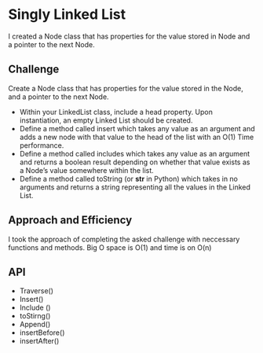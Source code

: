 # Singly Linked List 
I created a Node class that has properties for the value stored in Node and a pointer to the next Node.


## Challenge
Create a Node class that has properties for the value stored in the Node, and a pointer to the next Node.
- Within your LinkedList class, include a head property. Upon instantiation, an empty Linked List should be created.
- Define a method called insert which takes any value as an argument and adds a new node with that value to the head of the list with an O(1) Time performance.
- Define a method called includes which takes any value as an argument and returns a boolean result depending on whether that value exists as a Node’s value somewhere within the list.
- Define a method called toString (or __str__ in Python) which takes in no arguments and returns a string representing all the values in the Linked List.

## Approach and Efficiency 
I took the approach of completing the asked challenge with neccessary functions and methods. Big O space is O(1) and time is on O(n)

## API 
- Traverse()
- Insert()
- Include ()
- toStirng()
- Append()
- insertBefore()
- insertAfter()
